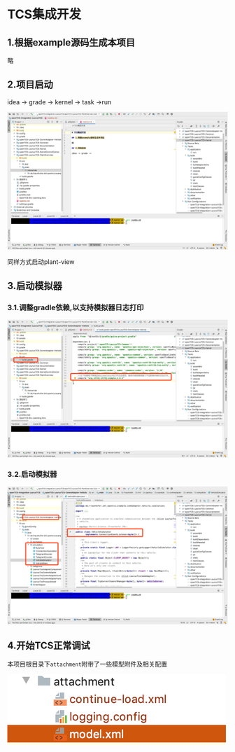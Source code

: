# TCS集成开发

## 1.根据example源码生成本项目

略

## 2.项目启动

idea -> grade -> kernel -> task ->run

![image-20200206004431379](assets/image-20200206004431379.png)



同样方式启动plant-view

## 3.启动模拟器

### 3.1.调整gradle依赖,以支持模拟器日志打印

![image-20200206004629431](assets/image-20200206004629431.png)

### 3.2.启动模拟器

![image-20200206004747587](assets/image-20200206004747587.png)



## 4.开始TCS正常调试

本项目根目录下`attachment`附带了一些模型附件及相关配置

![image-20200206005144669](assets/image-20200206005144669.png)